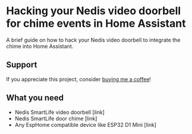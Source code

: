# Hacking your Nedis video doorbell for chime events in Home Assistant
A brief guide on how to hack your Nedis video doorbell to integrate the chime into Home Assistant.

## Support
If you appreciate this project, consider [buying me a coffee](https://www.buymeacoffee.com/cci5pkj1kx)!

## What you need
* Nedis SmartLife video doorbell
[link]
* Nedis SmartLife door chime
[link]
* Any EspHome compatible device like ESP32 D1 Mini
[link]
